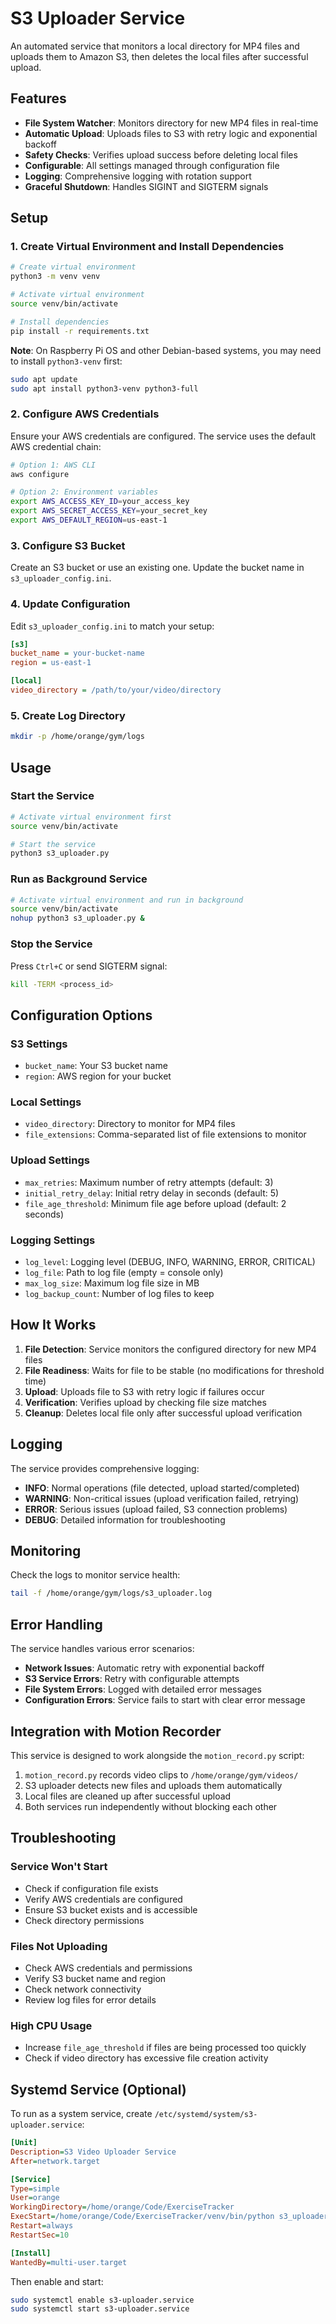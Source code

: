 # S3 Uploader Service

An automated service that monitors a local directory for MP4 files and uploads them to Amazon S3, then deletes the local files after successful upload.

## Features

- **File System Watcher**: Monitors directory for new MP4 files in real-time
- **Automatic Upload**: Uploads files to S3 with retry logic and exponential backoff
- **Safety Checks**: Verifies upload success before deleting local files
- **Configurable**: All settings managed through configuration file
- **Logging**: Comprehensive logging with rotation support
- **Graceful Shutdown**: Handles SIGINT and SIGTERM signals

## Setup

### 1. Create Virtual Environment and Install Dependencies

```bash
# Create virtual environment
python3 -m venv venv

# Activate virtual environment
source venv/bin/activate

# Install dependencies
pip install -r requirements.txt
```

**Note**: On Raspberry Pi OS and other Debian-based systems, you may need to install `python3-venv` first:
```bash
sudo apt update
sudo apt install python3-venv python3-full
```

### 2. Configure AWS Credentials

Ensure your AWS credentials are configured. The service uses the default AWS credential chain:

```bash
# Option 1: AWS CLI
aws configure

# Option 2: Environment variables
export AWS_ACCESS_KEY_ID=your_access_key
export AWS_SECRET_ACCESS_KEY=your_secret_key
export AWS_DEFAULT_REGION=us-east-1
```

### 3. Configure S3 Bucket

Create an S3 bucket or use an existing one. Update the bucket name in `s3_uploader_config.ini`.

### 4. Update Configuration

Edit `s3_uploader_config.ini` to match your setup:

```ini
[s3]
bucket_name = your-bucket-name
region = us-east-1

[local]
video_directory = /path/to/your/video/directory
```

### 5. Create Log Directory

```bash
mkdir -p /home/orange/gym/logs
```

## Usage

### Start the Service

```bash
# Activate virtual environment first
source venv/bin/activate

# Start the service
python3 s3_uploader.py
```

### Run as Background Service

```bash
# Activate virtual environment and run in background
source venv/bin/activate
nohup python3 s3_uploader.py &
```

### Stop the Service

Press `Ctrl+C` or send SIGTERM signal:

```bash
kill -TERM <process_id>
```

## Configuration Options

### S3 Settings
- `bucket_name`: Your S3 bucket name
- `region`: AWS region for your bucket

### Local Settings
- `video_directory`: Directory to monitor for MP4 files
- `file_extensions`: Comma-separated list of file extensions to monitor

### Upload Settings
- `max_retries`: Maximum number of retry attempts (default: 3)
- `initial_retry_delay`: Initial retry delay in seconds (default: 5)
- `file_age_threshold`: Minimum file age before upload (default: 2 seconds)

### Logging Settings
- `log_level`: Logging level (DEBUG, INFO, WARNING, ERROR, CRITICAL)
- `log_file`: Path to log file (empty = console only)
- `max_log_size`: Maximum log file size in MB
- `log_backup_count`: Number of log files to keep

## How It Works

1. **File Detection**: Service monitors the configured directory for new MP4 files
2. **File Readiness**: Waits for file to be stable (no modifications for threshold time)
3. **Upload**: Uploads file to S3 with retry logic if failures occur
4. **Verification**: Verifies upload by checking file size matches
5. **Cleanup**: Deletes local file only after successful upload verification

## Logging

The service provides comprehensive logging:

- **INFO**: Normal operations (file detected, upload started/completed)
- **WARNING**: Non-critical issues (upload verification failed, retrying)
- **ERROR**: Serious issues (upload failed, S3 connection problems)
- **DEBUG**: Detailed information for troubleshooting

## Monitoring

Check the logs to monitor service health:

```bash
tail -f /home/orange/gym/logs/s3_uploader.log
```

## Error Handling

The service handles various error scenarios:

- **Network Issues**: Automatic retry with exponential backoff
- **S3 Service Errors**: Retry with configurable attempts
- **File System Errors**: Logged with detailed error messages
- **Configuration Errors**: Service fails to start with clear error message

## Integration with Motion Recorder

This service is designed to work alongside the `motion_record.py` script:

1. `motion_record.py` records video clips to `/home/orange/gym/videos/`
2. S3 uploader detects new files and uploads them automatically
3. Local files are cleaned up after successful upload
4. Both services run independently without blocking each other

## Troubleshooting

### Service Won't Start
- Check if configuration file exists
- Verify AWS credentials are configured
- Ensure S3 bucket exists and is accessible
- Check directory permissions

### Files Not Uploading
- Check AWS credentials and permissions
- Verify S3 bucket name and region
- Check network connectivity
- Review log files for error details

### High CPU Usage
- Increase `file_age_threshold` if files are being processed too quickly
- Check if video directory has excessive file creation activity

## Systemd Service (Optional)

To run as a system service, create `/etc/systemd/system/s3-uploader.service`:

```ini
[Unit]
Description=S3 Video Uploader Service
After=network.target

[Service]
Type=simple
User=orange
WorkingDirectory=/home/orange/Code/ExerciseTracker
ExecStart=/home/orange/Code/ExerciseTracker/venv/bin/python s3_uploader.py
Restart=always
RestartSec=10

[Install]
WantedBy=multi-user.target
```

Then enable and start:

```bash
sudo systemctl enable s3-uploader.service
sudo systemctl start s3-uploader.service
``` 